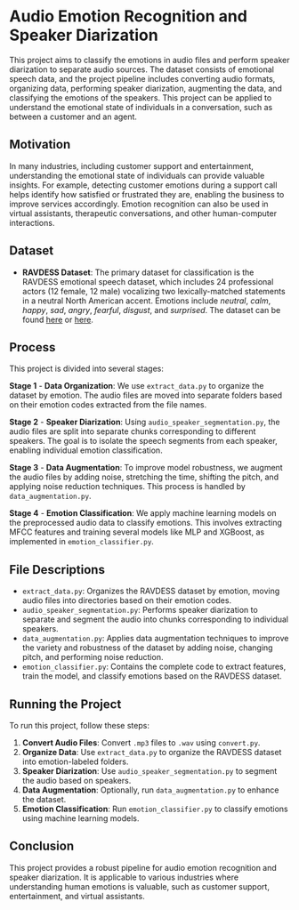 # Audio Emotion Recognition and Speaker Diarization

This project aims to classify the emotions in audio files and perform speaker diarization to separate audio sources. The dataset consists of emotional speech data, and the project pipeline includes converting audio formats, organizing data, performing speaker diarization, augmenting the data, and classifying the emotions of the speakers. This project can be applied to understand the emotional state of individuals in a conversation, such as between a customer and an agent.


## Motivation

In many industries, including customer support and entertainment, understanding the emotional state of individuals can provide valuable insights. For example, detecting customer emotions during a support call helps identify how satisfied or frustrated they are, enabling the business to improve services accordingly. Emotion recognition can also be used in virtual assistants, therapeutic conversations, and other human-computer interactions.

## Dataset

* **RAVDESS Dataset**: The primary dataset for classification is the RAVDESS emotional speech dataset, which includes 24 professional actors (12 female, 12 male) vocalizing two lexically-matched statements in a neutral North American accent. Emotions include *neutral*, *calm*, *happy*, *sad*, *angry*, *fearful*, *disgust*, and *surprised*. The dataset can be found [here](https://www.kaggle.com/uwrfkaggler/ravdess-emotional-speech-audio) or [here](https://smartlaboratory.org/ravdess/).

## Process

This project is divided into several stages:

**Stage 1** - **Data Organization**: We use `extract_data.py` to organize the dataset by emotion. The audio files are moved into separate folders based on their emotion codes extracted from the file names.

**Stage 2** - **Speaker Diarization**: Using `audio_speaker_segmentation.py`, the audio files are split into separate chunks corresponding to different speakers. The goal is to isolate the speech segments from each speaker, enabling individual emotion classification.

**Stage 3** - **Data Augmentation**: To improve model robustness, we augment the audio files by adding noise, stretching the time, shifting the pitch, and applying noise reduction techniques. This process is handled by `data_augmentation.py`.

**Stage 4** - **Emotion Classification**: We apply machine learning models on the preprocessed audio data to classify emotions. This involves extracting MFCC features and training several models like MLP and XGBoost, as implemented in `emotion_classifier.py`.


## File Descriptions

- `extract_data.py`: Organizes the RAVDESS dataset by emotion, moving audio files into directories based on their emotion codes.
- `audio_speaker_segmentation.py`: Performs speaker diarization to separate and segment the audio into chunks corresponding to individual speakers.
- `data_augmentation.py`: Applies data augmentation techniques to improve the variety and robustness of the dataset by adding noise, changing pitch, and performing noise reduction.
- `emotion_classifier.py`: Contains the complete code to extract features, train the model, and classify emotions based on the RAVDESS dataset.

## Running the Project

To run this project, follow these steps:

1. **Convert Audio Files**: Convert `.mp3` files to `.wav` using `convert.py`.
2. **Organize Data**: Use `extract_data.py` to organize the RAVDESS dataset into emotion-labeled folders.
3. **Speaker Diarization**: Use `audio_speaker_segmentation.py` to segment the audio based on speakers.
4. **Data Augmentation**: Optionally, run `data_augmentation.py` to enhance the dataset.
5. **Emotion Classification**: Run `emotion_classifier.py` to classify emotions using machine learning models.

## Conclusion

This project provides a robust pipeline for audio emotion recognition and speaker diarization. It is applicable to various industries where understanding human emotions is valuable, such as customer support, entertainment, and virtual assistants.

